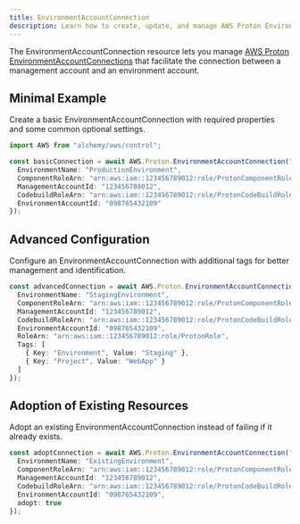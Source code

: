 ```yaml
---
title: EnvironmentAccountConnection
description: Learn how to create, update, and manage AWS Proton EnvironmentAccountConnections using Alchemy Cloud Control.
---
```



The EnvironmentAccountConnection resource lets you manage [AWS Proton EnvironmentAccountConnections](https://docs.aws.amazon.com/proton/latest/userguide/) that facilitate the connection between a management account and an environment account.

## Minimal Example

Create a basic EnvironmentAccountConnection with required properties and some common optional settings.

```ts
import AWS from "alchemy/aws/control";

const basicConnection = await AWS.Proton.EnvironmentAccountConnection("basicConnection", {
  EnvironmentName: "ProductionEnvironment",
  ComponentRoleArn: "arn:aws:iam::123456789012:role/ProtonComponentRole",
  ManagementAccountId: "123456789012",
  CodebuildRoleArn: "arn:aws:iam::123456789012:role/ProtonCodeBuildRole",
  EnvironmentAccountId: "098765432109"
});
```

## Advanced Configuration

Configure an EnvironmentAccountConnection with additional tags for better management and identification.

```ts
const advancedConnection = await AWS.Proton.EnvironmentAccountConnection("advancedConnection", {
  EnvironmentName: "StagingEnvironment",
  ComponentRoleArn: "arn:aws:iam::123456789012:role/ProtonComponentRole",
  ManagementAccountId: "123456789012",
  CodebuildRoleArn: "arn:aws:iam::123456789012:role/ProtonCodeBuildRole",
  EnvironmentAccountId: "098765432109",
  RoleArn: "arn:aws:iam::123456789012:role/ProtonRole",
  Tags: [
    { Key: "Environment", Value: "Staging" },
    { Key: "Project", Value: "WebApp" }
  ]
});
```

## Adoption of Existing Resources

Adopt an existing EnvironmentAccountConnection instead of failing if it already exists.

```ts
const adoptConnection = await AWS.Proton.EnvironmentAccountConnection("adoptConnection", {
  EnvironmentName: "ExistingEnvironment",
  ComponentRoleArn: "arn:aws:iam::123456789012:role/ProtonComponentRole",
  ManagementAccountId: "123456789012",
  CodebuildRoleArn: "arn:aws:iam::123456789012:role/ProtonCodeBuildRole",
  EnvironmentAccountId: "098765432109",
  adopt: true
});
```
